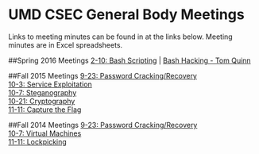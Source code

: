 # UMD CSEC General Body Meetings

Links to meeting minutes can be found in at the links below. Meeting minutes are in Excel spreadsheets.

##Spring 2016 Meetings
[2-10: Bash Scripting](https://github.com/UMD-Cybersecurity-Club/GeneralBody/blob/master/Spring2016/2016%20CSEC%20GBM%201%20%5B2-10%5D.xlsx?raw=true)   |   [Bash Hacking - Tom Quinn](https://github.com/UMD-Cybersecurity-Club/GeneralBody/blob/master/Spring2016/Presentations/2016-02-11_BashHacking-AutomationandProblemSolving.pptx?raw=true)  

##Fall 2015 Meetings
[9-23: Password Cracking/Recovery](https://github.com/UMD-Cybersecurity-Club/GeneralBody/raw/master/Fall2015/2015%20CSEC%20GBM%201%20%5B9-23%5D.xlsx)  
[10-3: Service Exploitation](https://github.com/UMD-Cybersecurity-Club/GeneralBody/raw/master/Fall2015/2015%20CSEC%20GBM%202%20%5B10-3%5D.xlsx)  
[10-7: Steganography](https://github.com/UMD-Cybersecurity-Club/GeneralBody/raw/master/Fall2015/2015%20CSEC%20GBM%202%20%5B10-7%5D.xlsx)  
[10-21: Cryptography](https://github.com/UMD-Cybersecurity-Club/GeneralBody/raw/master/Fall2015/2015%20CSEC%20GBM%203%20%5B10-21%5D.xlsx)  
[11-11: Capture the Flag](https://github.com/UMD-Cybersecurity-Club/GeneralBody/raw/master/Fall2015/2015%20CSEC%20GBM%204%20%5B11-11%5D.xlsx)  

##Fall 2014 Meetings
[9-23: Password Cracking/Recovery](https://github.com/UMD-Cybersecurity-Club/GeneralBody/raw/master/Fall2014/2014%20CSEC%20GBM%20%5B09-23%5D.xlsx)  
[10-7: Virtual Machines](https://github.com/UMD-Cybersecurity-Club/GeneralBody/raw/master/Fall2014/2014%20CSEC%20GBM%203%20%20%5B10-7%5D.xlsx)  
[11-11: Lockpicking](https://github.com/UMD-Cybersecurity-Club/GeneralBody/raw/master/Fall2015/2015%20CSEC%20GBM%204%20%5B11-11%5D.xlsx)  
